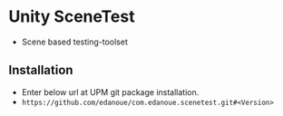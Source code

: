 # Unity SceneTest

- Scene based testing-toolset

## Installation

- Enter below url at UPM git package installation.
- `https://github.com/edanoue/com.edanoue.scenetest.git#<Version>`
